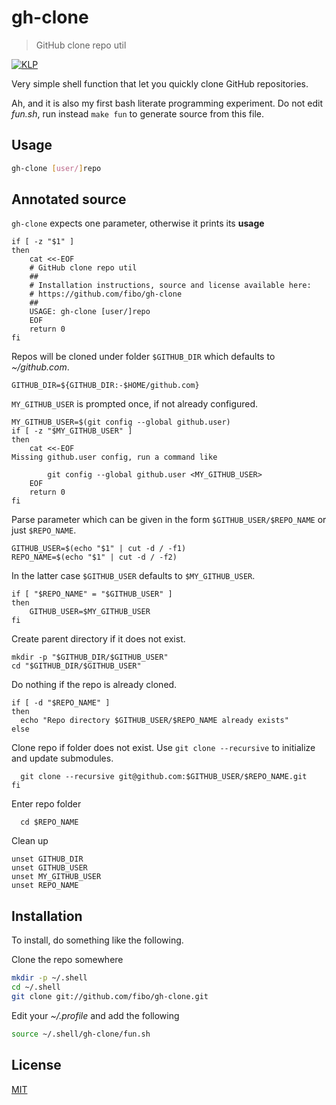 # gh-clone

> GitHub clone repo util

[![KLP](https://fibo.github.io/svg/klp-badge.svg)](https://fibo.github.io/kiss-literate-programming)

Very simple shell function that let you quickly clone GitHub repositories.

Ah, and it is also my first bash literate programming experiment.
Do not edit *fun.sh*, run instead `make fun` to generate source from this file.

## Usage

```sh
gh-clone [user/]repo
```

## Annotated source

`gh-clone` expects one parameter, otherwise it prints its **usage**

    if [ -z "$1" ]
    then
    	cat <<-EOF
    	# GitHub clone repo util
    	##
    	# Installation instructions, source and license available here:
    	# https://github.com/fibo/gh-clone
    	##
    	USAGE: gh-clone [user/]repo
    	EOF
    	return 0
    fi

Repos will be cloned under folder `$GITHUB_DIR` which defaults to *~/github.com*.

    GITHUB_DIR=${GITHUB_DIR:-$HOME/github.com}

`MY_GITHUB_USER` is prompted once, if not already configured.

    MY_GITHUB_USER=$(git config --global github.user)
    if [ -z "$MY_GITHUB_USER" ]
    then
    	cat <<-EOF
	Missing github.user config, run a command like

    		git config --global github.user <MY_GITHUB_USER>
    	EOF
    	return 0
    fi

Parse parameter which can be given in the form `$GITHUB_USER/$REPO_NAME` or just `$REPO_NAME`.

    GITHUB_USER=$(echo "$1" | cut -d / -f1)
    REPO_NAME=$(echo "$1" | cut -d / -f2)

In the latter case `$GITHUB_USER` defaults to `$MY_GITHUB_USER`.

    if [ "$REPO_NAME" = "$GITHUB_USER" ]
    then
    	GITHUB_USER=$MY_GITHUB_USER
    fi

Create parent directory if it does not exist.

    mkdir -p "$GITHUB_DIR/$GITHUB_USER"
    cd "$GITHUB_DIR/$GITHUB_USER"

Do nothing if the repo is already cloned.

    if [ -d "$REPO_NAME" ]
    then
      echo "Repo directory $GITHUB_USER/$REPO_NAME already exists"
    else

Clone repo if folder does not exist.
Use `git clone --recursive` to initialize and update submodules.

      git clone --recursive git@github.com:$GITHUB_USER/$REPO_NAME.git
    fi

Enter repo folder

      cd $REPO_NAME

Clean up

    unset GITHUB_DIR
    unset GITHUB_USER
    unset MY_GITHUB_USER
    unset REPO_NAME

## Installation

To install, do something like the following.

Clone the repo somewhere

```bash
mkdir -p ~/.shell
cd ~/.shell
git clone git://github.com/fibo/gh-clone.git
```

Edit your *~/.profile* and add the following

```bash
source ~/.shell/gh-clone/fun.sh
```

## License

[MIT](https://fibo.github.io/mit-license)
